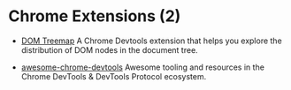 # Chrome Extensions (2)

- [DOM Treemap](https://github.com/Schepp/dom-treemap-devtools-extension)
  A Chrome Devtools extension that helps you explore the distribution of DOM nodes in the document tree.

- [awesome-chrome-devtools](https://github.com/ChromeDevTools/awesome-chrome-devtools)
  Awesome tooling and resources in the Chrome DevTools & DevTools Protocol ecosystem.
